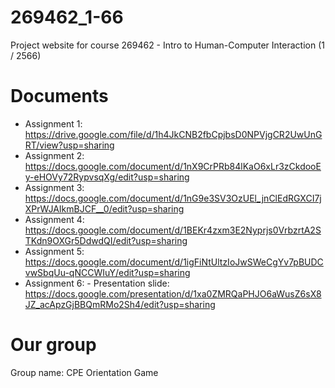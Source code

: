 # 269462_1-66
Project website for course 269462 - Intro to Human-Computer Interaction (1 / 2566)

# Documents
- Assignment 1: https://drive.google.com/file/d/1h4JkCNB2fbCpjbsD0NPVjgCR2UwUnGRT/view?usp=sharing
- Assignment 2: https://docs.google.com/document/d/1nX9CrPRb84lKaO6xLr3zCkdooEy-eHOVy72RypvsqXg/edit?usp=sharing
- Assignment 3: https://docs.google.com/document/d/1nG9e3SV3OzUEl_jnClEdRGXCI7jXPrWJAIkmBJCF__0/edit?usp=sharing
- Assignment 4: https://docs.google.com/document/d/1BEKr4zxm3E2Nyprjs0VrbzrtA2STKdn9OXGr5DdwdQI/edit?usp=sharing
- Assignment 5: https://docs.google.com/document/d/1igFiNtUltzIoJwSWeCgYv7pBUDCvwSbqUu-qNCCWIuY/edit?usp=sharing
- Assignment 6:
      - Presentation slide: https://docs.google.com/presentation/d/1xa0ZMRQaPHJO6aWusZ6sX8JZ_acApzGjBBQmRMo2Sh4/edit?usp=sharing

# Our group
Group name: CPE Orientation Game
